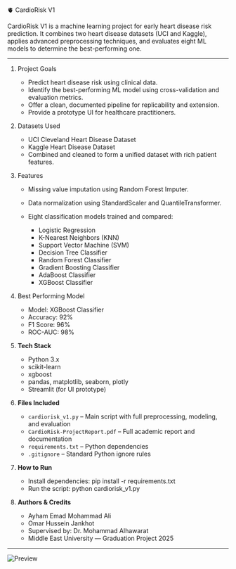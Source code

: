 🫀 CardioRisk V1

CardioRisk V1 is a machine learning project for early heart disease risk prediction.
It combines two heart disease datasets (UCI and Kaggle), applies advanced preprocessing techniques, and evaluates eight ML models to determine the best-performing one.

---

1. Project Goals

   * Predict heart disease risk using clinical data.
   * Identify the best-performing ML model using cross-validation and evaluation metrics.
   * Offer a clean, documented pipeline for replicability and extension.
   * Provide a prototype UI for healthcare practitioners.

2. Datasets Used

   * UCI Cleveland Heart Disease Dataset
   * Kaggle Heart Disease Dataset
   * Combined and cleaned to form a unified dataset with rich patient features.

3. Features

   * Missing value imputation using Random Forest Imputer.
   * Data normalization using StandardScaler and QuantileTransformer.
   * Eight classification models trained and compared:

     * Logistic Regression
     * K-Nearest Neighbors (KNN)
     * Support Vector Machine (SVM)
     * Decision Tree Classifier
     * Random Forest Classifier
     * Gradient Boosting Classifier
     * AdaBoost Classifier
     * XGBoost Classifier

4. Best Performing Model

   * Model: XGBoost Classifier
   * Accuracy: 92%
   * F1 Score: 96%
   * ROC-AUC: 98%

5. **Tech Stack**

   * Python 3.x
   * scikit-learn
   * xgboost
   * pandas, matplotlib, seaborn, plotly
   * Streamlit (for UI prototype)

6. **Files Included**

   * `cardiorisk_v1.py` – Main script with full preprocessing, modeling, and evaluation
   * `CardioRisk-ProjectReport.pdf` – Full academic report and documentation
   * `requirements.txt` – Python dependencies
   * `.gitignore` – Standard Python ignore rules

7. **How to Run**

   * Install dependencies:
     pip install -r requirements.txt
   * Run the script:
     python cardiorisk\_v1.py

8. **Authors & Credits**

   * Ayham Emad Mohammad Ali
   * Omar Hussein Jankhot
   * Supervised by: Dr. Mohammad Alhawarat
   * Middle East University — Graduation Project 2025

---

![Preview](./your-image-name.png)
